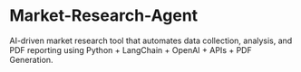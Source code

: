 # Market-Research-Agent
AI-driven market research tool that automates data collection, analysis, and PDF reporting using Python + LangChain + OpenAI + APIs + PDF Generation.
